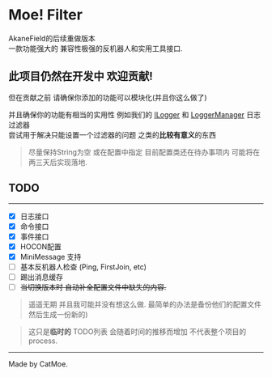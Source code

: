 # Moe! Filter

AkaneField的后续重做版本  
一款功能强大的 兼容性极强的反机器人和实用工具接口.

## 此项目仍然在开发中 欢迎贡献!

但在贡献之前 请确保你添加的功能可以模块化(并且你这么做了)  
  
并且确保你的功能有相当的实用性
例如我们的
[ILogger](https://github.com/CatMoe/MoeFilter/blob/main/src/main/java/catmoe/fallencrystal/moefilter/api/logger/ILogger.kt)
和
[LoggerManager](https://github.com/CatMoe/MoeFilter/blob/main/src/main/java/catmoe/fallencrystal/moefilter/api/logger/LoggerManager.kt)
日志过滤器  
尝试用于解决只能设置一个过滤器的问题 之类的**比较有意义**的东西

> 尽量保持String为空 或在配置中指定 目前配置类还在待办事项内 可能将在两三天后实现落地.


## TODO

---

  - [x] 日志接口
  - [x] 命令接口
  - [x] 事件接口
  - [x] HOCON配置
  - [x] MiniMessage 支持 
  - [ ] 基本反机器人检查 (Ping, FirstJoin, etc)
  - [ ] 踢出消息缓存
  - [ ] ~~当切换版本时 自动补全配置文件中缺失的内容.~~ 
 > 遥遥无期 并且我可能并没有想这么做. 最简单的办法是备份他们的配置文件 然后生成一份新的)

> 这只是**临时的** TODO列表 会随着时间的推移而增加 不代表整个项目的process.

---

Made by CatMoe.
